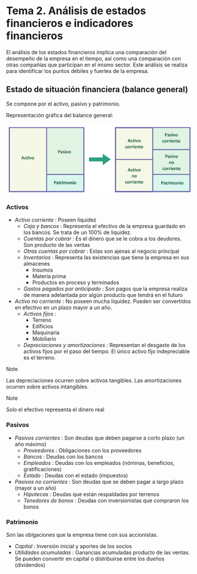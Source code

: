 # Tema 2. Análisis de estados financieros e indicadores financieros

El análisis de los estados financieros implica una comparación del desempeño de la empresa en el tiempo, así como una comparación con otras compañías que participan en el mismo sector.
Este análisis se realiza para identificar los puntos débiles y fuertes de la empresa.


## Estado de situación financiera (balance general)

Se compone por el activo, pasivo y patrimonio.

Representación gráfica del balance general:

![](attachments/Pasted%20image%2020230323212619.png)


### Activos

- _Activo corriente_ : Poseen liquidez
	- _Caja y bancos_ : Representa el efectivo de la empresa guardado en los bancos. Se trata de un $100\%$ de liquidez.
	- _Cuentas por cobrar_ : Es el dinero que se le cobra a los deudores. Son producto de las ventas
	- _Otras cuentas por cobrar_ : Estas son ajenas al negocio principal
	- _Inventarios_ : Representa las existencias que tiene la empresa en sus almacenes
		- Insumos
		- Materia prima
		- Productos en proceso y terminados
	- _Gastos pagados por anticipado_ : Son pagos que la empresa realiza de manera adelantada por algún producto que tendrá en el futuro
- _Activo no corriente_ : No poseen mucha liquidez. Pueden ser convertidos en efectivo en un plazo mayor a un año.
	- _Activos fijos_ :
		- Terreno
		- Edificios
		- Maquinaria
		- Mobiliario
	- _Depreciaciones y amortizaciones_ : Representan el desgaste de los activos fijos 
	  por el paso del tiempo. El único activo fijo indepreciable es el terreno.

>[!Note]
>Las depreciaciones ocurren sobre activos tangibles.
>Las amortizaciones ocurren sobre activos intangibles.

>[!Note]
>Solo el efectivo representa el dinero real



### Pasivos

- _Pasivos corrientes_ : Son deudas que deben pagarse a corto plazo (un año máximo)
	- _Proveedores_ : Obligaciones con los proveedores
	- _Bancos_ : Deudas con los bancos
	- _Empleados_ : Deudas con los empleados (nóminas, beneficios, gratificaciones)
	- _Estado_ : Deudas con el estado (impuestos)
- _Pasivos no corrientes_ : Son deudas que se deben pagar a largo plazo (mayor a un año)
	- _Hipotecas_ : Deudas que están respaldadas por terrenos
	- _Tenedores de bonos_ : Deudas con inversionistas que compraron los bonos


### Patrimonio

Son las oblgaciones que la empresa tiene con sus accionistas.

- _Capital_ : Inversión inicial y aportes de los socios
- _Utilidades acumuladas_ : Ganancias acumuladas producto de las ventas. Se pueden convertir en capital o distribuirse entre los dueños (dividendos)


